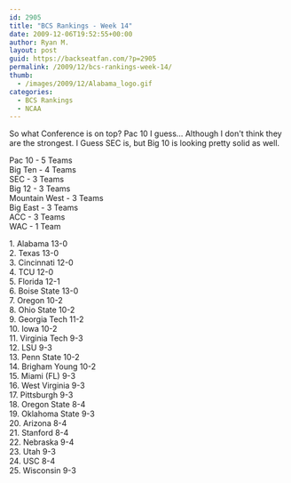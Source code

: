 ```yaml
---
id: 2905
title: "BCS Rankings - Week 14"
date: 2009-12-06T19:52:55+00:00
author: Ryan M.
layout: post
guid: https://backseatfan.com/?p=2905
permalink: /2009/12/bcs-rankings-week-14/
thumb:
  - /images/2009/12/Alabama_logo.gif
categories:
  - BCS Rankings
  - NCAA
---
```


<div class="entry">
  <p>
    So what Conference is on top? Pac 10 I guess&#8230; Although I don't think they are the strongest. I Guess SEC is, but Big 10 is looking pretty solid as well.
  </p>

  <p>
    Pac 10 - 5 Teams<br /> Big Ten - 4 Teams<br /> SEC - 3 Teams<br /> Big 12 - 3 Teams<br /> Mountain West - 3 Teams<br /> Big East - 3 Teams<br /> ACC - 3 Teams<br /> WAC - 1 Team
  </p>

  <p>
    1. Alabama 13-0<br /> 2. Texas 13-0<br /> 3. Cincinnati 12-0<br /> 4. TCU 12-0<br /> 5. Florida 12-1<br /> 6. Boise State 13-0<br /> 7. Oregon 10-2<br /> 8. Ohio State 10-2<br /> 9. Georgia Tech 11-2<br /> 10. Iowa 10-2<br /> 11. Virginia Tech 9-3<br /> 12. LSU 9-3<br /> 13. Penn State 10-2<br /> 14. Brigham Young 10-2<br /> 15. Miami (FL) 9-3<br /> 16. West Virginia 9-3<br /> 17. Pittsburgh 9-3<br /> 18. Oregon State 8-4<br /> 19. Oklahoma State 9-3<br /> 20. Arizona 8-4<br /> 21. Stanford 8-4<br /> 22. Nebraska 9-4<br /> 23. Utah 9-3<br /> 24. USC 8-4<br /> 25. Wisconsin 9-3
  </p>
</div>
